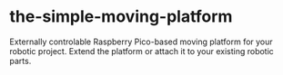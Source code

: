 # the-simple-moving-platform
Externally controlable Raspberry Pico-based moving platform for your robotic project. Extend the platform or attach it to your existing robotic parts.
